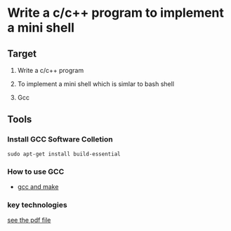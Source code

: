 # Write a c/c++ program to implement a mini shell

## Target
1. Write a c/c++ program

2. To implement a mini shell which is simlar to bash shell

3. Gcc

## Tools

### Install GCC Software Colletion
```
sudo apt-get install build-essential
```
### How to use GCC
* [gcc and make](https://www3.ntu.edu.sg/home/ehchua/programming/cpp/gcc_make.html)

### key technologies

[see the pdf file](/AllinAll/labs/lab09minishell/minishell_v1basic.pdf)
